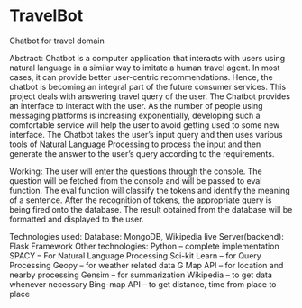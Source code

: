 # TravelBot
Chatbot for travel domain

Abstract:
Chatbot is a computer application that interacts with users using natural language in a similar way to imitate a human travel agent. In most cases, it can provide better user-centric recommendations. Hence, the chatbot is becoming an integral part of the future consumer services.
This project deals with answering travel query of the user. The Chatbot provides an interface to interact with the user. As the number of people using messaging platforms is increasing exponentially, developing such a comfortable service will help the user to avoid getting used to some new interface. The Chatbot takes the user’s input query and then uses various tools of Natural Language Processing to process the input and then generate the answer to the user’s query according to the requirements.


Working: 
The user will enter the questions through the console.
The question will be fetched from the console and will be passed to eval function.
The eval function will classify the tokens and identify the meaning of a sentence.
After the recognition of tokens, the appropriate query is being fired onto the database.
The result obtained from the database will be formatted and displayed to the user.


Technologies used:
  Database: 
    MongoDB, Wikipedia live
  Server(backend): 
    Flask Framework
  Other technologies: 
    Python – complete implementation
    SPACY – For Natural Language Processing
    Sci-kit Learn – for Query Processing
    Geopy – for weather related data
    G Map API – for location and nearby processing
    Gensim – for summarization
    Wikipedia – to get data whenever necessary
    Bing-map API – to get distance, time from place to place
